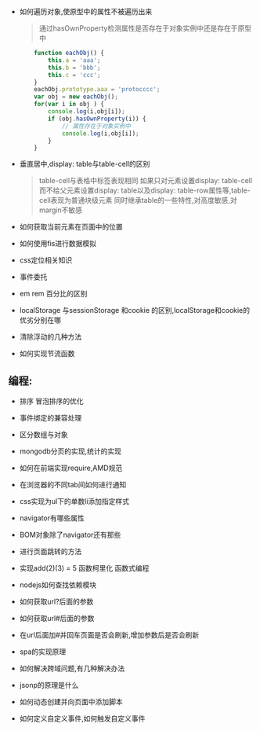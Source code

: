 
* 如何遍历对象,使原型中的属性不被遍历出来

    > 通过hasOwnProperty检测属性是否存在于对象实例中还是存在于原型中
    ```javascript
        function eachObj() {
        	this.a = 'aaa';
        	this.b = 'bbb';
        	this.c = 'ccc';
        }
        eachObj.prototype.aaa = 'protocccc';
        var obj = new eachObj();
        for(var i in obj ) {
        	console.log(i,obj[i]);
        	if (obj.hasOwnProperty(i)) {
        		// 属性存在于对象实例中
        		console.log(i,obj[i]);
        	}
        }
    ```

* 垂直居中,display: table与table-cell的区别

  > table-cell与表格中<td>标签表现相同
    如果只对元素设置display: table-cell而不给父元素设置display: table以及display: table-row属性等,table-cell表现为普通块级元素
    同时继承table的一些特性,对高度敏感,对margin不敏感
* 如何获取当前元素在页面中的位置
* 如何使用fis进行数据模拟

* css定位相关知识
* 事件委托
* em rem 百分比的区别
* localStorage 与sessionStorage 和cookie 的区别,localStorage和cookie的优劣分别在哪
* 清除浮动的几种方法
* 如何实现节流函数

## 编程:
* 排序  冒泡排序的优化
* 事件绑定的兼容处理
* 区分数组与对象


* mongodb分页的实现,统计的实现
* 如何在前端实现require,AMD规范
* 在浏览器的不同tab间如何进行通知
* css实现为ul下的单数li添加指定样式
* navigator有哪些属性
* BOM对象除了navigator还有那些
* 进行页面跳转的方法
* 实现add(2)(3) = 5 函数柯里化 函数式编程
* nodejs如何查找依赖模块
* 如何获取url?后面的参数
* 如何获取url#后面的参数
* 在url后面加#并回车页面是否会刷新,增加参数后是否会刷新
* spa的实现原理
* 如何解决跨域问题,有几种解决办法
* jsonp的原理是什么
* 如何动态创建并向页面中添加脚本
* 如何定义自定义事件,如何触发自定义事件 




